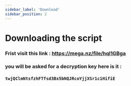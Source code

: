```yaml
---
sidebar_label: 'Download'
sidebar_position: 2
---
```


# Downloading the script

### Frist visit this link : https://mega.nz/file/hql1GBga

### you will be asked for a decryption key here is it : 

### ``twjQClmNtsfzhFTfsd3Bx5bNQJRcoYjjXSr1c1HifiE``


